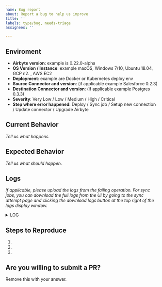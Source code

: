 ```yaml
---
name: Bug report
about: Report a bug to help us improve
title: ''
labels: type/bug, needs-triage
assignees: ''

---
```

<!-- 
Welcome to Airbyte!
We're really appreciate your report and know that this will help us build an 
amazing tool. If you want to contribute yourself, you can find a good place 
to start by searching for the good-first-issues label or maybe... by trying 
to solve this one? (we can help debug this with you!)

Right now we are in alpha, so we're releasing versions a lot more frequently than 
normal. You can help us get to the root of the problem faster by filling out the
questionnaire below!

It's really important having all information and context. 
You can remove the examples bellow and fill out with your information.

--> 

## Enviroment
- **Airbyte version**:  example is 0.22.0-alpha
- **OS Version / Instance**: example macOS, Windows 7/10, Ubuntu 18.04, GCP n2. , AWS EC2
- **Deployment**: example are Docker or Kubernetes deploy env
- **Source Connector and version**: (if applicable example Salesforce 0.2.3) <!-- Found in the admin page in the UI in the Source tab. -->
- **Destination Connector and version**: (if applicable example Postgres 0.3.3) <!-- Found in the admin page in the UI in the Destination tab. -->
- **Severity**: Very Low / Low / Medium / High / Critical
- **Step where error happened**: Deploy / Sync job / Setup new connection / Update connector / Upgrade Airbyte

## Current Behavior
*Tell us what happens.*

## Expected Behavior
*Tell us what should happen.*

## Logs
*If applicable, please upload the logs from the failing operation. 
For sync jobs, you can download the full logs from the UI by going to the sync attempt page and 
clicking the download logs button at the top right of the logs display window.*

<details>
<summary>LOG</summary> 

```

replace this with
your long log
output here

```

</details>

## Steps to Reproduce
1.
2.
3.

## Are you willing to submit a PR?
<!--- 
We accept contributions! 
Don't feel pressured, but if you want to contribute we can help you by giving some tips, 
highlighting the necessary code change or explaining any relevant point your feature will impact.
You can also send questions on #dev Slack channel.

We understand if you can't submit a PR and we're tremendously grateful
that you've already contributed by suggesting a new feature.
-->
Remove this with your answer.
